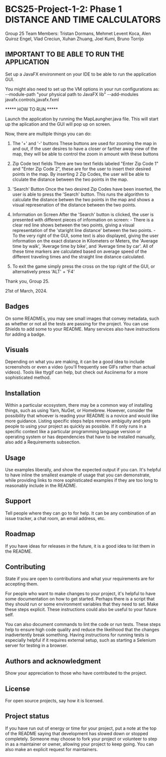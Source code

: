 # BCS25-Project-1-2: Phase 1 DISTANCE AND TIME CALCULATORS

Group 25 Team Members: Tristan Dormans, Mehmet Levent Koca, Alen Quiroz Engel, Vlad Creciun, Xuhan Zhuang, Joel Kumi, Bruno Torrijo

## IMPORTANT TO BE ABLE TO RUN THE APPLICATION
Set up a JavaFX environment on your IDE to be able to run the application GUI.

You might also need to set up the VM options in your run configurations as: 
--module-path "your physical path to JavaFX lib" --add-modules javafx.controls,javafx.fxml
     


***** HOW TO RUN *****

Launch the application by running the MapLaungher.java file. This will start up the aplication and the GUI will pop up on screen.

Now, there are multiple things you can do:
1) The '+' and '-' buttons
    These buttons are used for zooming the map in and out, if the user desires to have a closer or farther away view of the map, 
    they will be able to control the zoom in amount with these buttons

2) Zip Code text fields
    There are two text fields labeled "Enter Zip Code 1" and "Enter Zip Code 2", these are for the user to insert their desired points 
    in the map. By inserting 2 Zip Codes, the user will be able to clculate the distance between the two points in the map.

3) 'Search' Button
    Once the two desired Zip Codes have been inserted, the user is able to press the 'Search' button. This runs the algorithm to 
    calculate the distance betwen the two points in the map and shows a visual represenation of the distance between the two points.

4) Information on Screen
    After the 'Search' button is clicked, the user is presented with different pieces of information on screen:
        - There is a clear red line shows between the two points, giving a visual representation of the 'staright line distance' between 
        the two points.
        - To the very right of the GUI, some text is also displayed, giving the user information on the exact distance in Kilometers 
        or Meters, the 'Average time by walk', 'Average time by bike', and 'Average time by car'. All of these time markers are calculated 
        based on average speed of the different traveling times and the straight line distance calculated.

5) To exit the game simply press the cross on the top right of the GUI, or alternatively press 'ALT' + 'F4'

Thank you,
Group 25.

21st of March, 2024.


## Badges
On some READMEs, you may see small images that convey metadata, such as whether or not all the tests are passing for the project. You can use Shields to add some to your README. Many services also have instructions for adding a badge.

## Visuals
Depending on what you are making, it can be a good idea to include screenshots or even a video (you'll frequently see GIFs rather than actual videos). Tools like ttygif can help, but check out Asciinema for a more sophisticated method.

## Installation
Within a particular ecosystem, there may be a common way of installing things, such as using Yarn, NuGet, or Homebrew. However, consider the possibility that whoever is reading your README is a novice and would like more guidance. Listing specific steps helps remove ambiguity and gets people to using your project as quickly as possible. If it only runs in a specific context like a particular programming language version or operating system or has dependencies that have to be installed manually, also add a Requirements subsection.

## Usage
Use examples liberally, and show the expected output if you can. It's helpful to have inline the smallest example of usage that you can demonstrate, while providing links to more sophisticated examples if they are too long to reasonably include in the README.

## Support
Tell people where they can go to for help. It can be any combination of an issue tracker, a chat room, an email address, etc.

## Roadmap
If you have ideas for releases in the future, it is a good idea to list them in the README.

## Contributing
State if you are open to contributions and what your requirements are for accepting them.

For people who want to make changes to your project, it's helpful to have some documentation on how to get started. Perhaps there is a script that they should run or some environment variables that they need to set. Make these steps explicit. These instructions could also be useful to your future self.

You can also document commands to lint the code or run tests. These steps help to ensure high code quality and reduce the likelihood that the changes inadvertently break something. Having instructions for running tests is especially helpful if it requires external setup, such as starting a Selenium server for testing in a browser.

## Authors and acknowledgment
Show your appreciation to those who have contributed to the project.

## License
For open source projects, say how it is licensed.

## Project status
If you have run out of energy or time for your project, put a note at the top of the README saying that development has slowed down or stopped completely. Someone may choose to fork your project or volunteer to step in as a maintainer or owner, allowing your project to keep going. You can also make an explicit request for maintainers.
